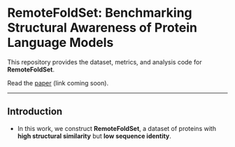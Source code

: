 # RemoteFoldSet: Benchmarking Structural Awareness of Protein Language Models

This repository provides the dataset, metrics, and analysis code for **RemoteFoldSet**.  

Read the [paper](#) (link coming soon).  

---

## Introduction
  - In this work, we construct **RemoteFoldSet**, a dataset of proteins with **high structural similarity** but **low sequence identity**.